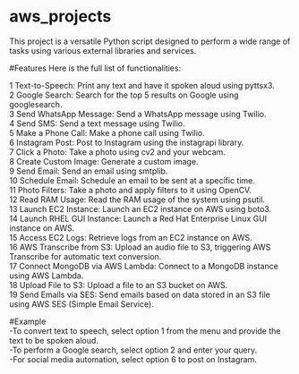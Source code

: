 # aws_projects
This project is a versatile Python script designed to perform a wide range of tasks using various external libraries and services.

#Features
Here is the full list of functionalities:

1 Text-to-Speech: Print any text and have it spoken aloud using pyttsx3.  
2 Google Search: Search for the top 5 results on Google using googlesearch.  
3 Send WhatsApp Message: Send a WhatsApp message using Twilio.  
4 Send SMS: Send a text message using Twilio.    
5 Make a Phone Call: Make a phone call using Twilio.  
6 Instagram Post: Post to Instagram using the instagrapi library.  
7 Click a Photo: Take a photo using cv2 and your webcam.  
8 Create Custom Image: Generate a custom image.  
9 Send Email: Send an email using smtplib.  
10 Schedule Email: Schedule an email to be sent at a specific time.  
11 Photo Filters: Take a photo and apply filters to it using OpenCV.  
12 Read RAM Usage: Read the RAM usage of the system using psutil.  
13 Launch EC2 Instance: Launch an EC2 instance on AWS using boto3.  
14 Launch RHEL GUI Instance: Launch a Red Hat Enterprise Linux GUI instance on AWS.  
15 Access EC2 Logs: Retrieve logs from an EC2 instance on AWS.  
16 AWS Transcribe from S3: Upload an audio file to S3, triggering AWS Transcribe for automatic text conversion.  
17 Connect MongoDB via AWS Lambda: Connect to a MongoDB instance using AWS Lambda.  
18 Upload File to S3: Upload a file to an S3 bucket on AWS.  
19 Send Emails via SES: Send emails based on data stored in an S3 file using AWS SES (Simple Email Service).  

#Example  
-To convert text to speech, select option 1 from the menu and provide the text to be spoken aloud.  
-To perform a Google search, select option 2 and enter your query.  
-For social media automation, select option 6 to post on Instagram.  
 
